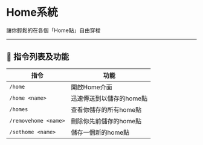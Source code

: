 # Home系統
讓你輕鬆的在各個「Home點」自由穿梭

---

## 💬 指令列表及功能
|指令     | 功能
|---------|-------
|`/home`   | 開啟Home介面
|`/home <name>`|迅速傳送到以儲存的home點
|`/homes`  |查看你儲存的所有home點
|`/removehome <name>`  | 刪除你先前儲存的home點
|`/sethome <name> ` | 儲存一個新的home點
